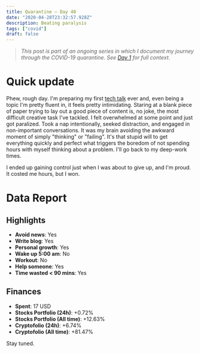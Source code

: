 ```yaml
---
title: Quarantine — Day 40
date: "2020-04-28T23:32:57.928Z"
description: Beating paralysis
tags: ["covid"]
draft: false
---
```


> *This post is part of an ongoing series in which I document my journey through the COVID-19 quarantine. See [Day 1](/quarantine-day-1) for full context.*

<div class="divider"></div>

# Quick update

Phew, rough day. I'm preparing my first [tech talk](https://twitter.com/AngularBogota/status/1254587162244395009) ever and, even being a topic I'm pretty fluent in, it feels pretty intimidating. Staring at a blank piece of paper trying to lay out a good piece of content is, no joke, the most difficult creative task I've tackled. I felt overwhelmed at some point and just got paralized. Took a nap intentionally, seeked distraction, and engaged in non-important conversations. It was my brain avoiding the awkward moment of simply "thinking" or "failing". It's that stupid will to get everything quickly and perfect what triggers the boredom of not spending hours with myself thinking about a problem. I'll go back to my deep-work times.

I ended up gaining control just when I was about to give up, and I'm proud. It costed me hours, but I won.

<div class="divider"></div>

# Data Report

## Highlights

* **Avoid news**: Yes
* **Write blog**: Yes
* **Personal growth**: Yes
* **Wake up 5:00 am**: No
* **Workout**: No
* **Help someone**: Yes
* **Time wasted < 90 mins**: Yes

## Finances

* **Spent**: 17 USD
* **Stocks Portfolio (24h)**: +0.72%
* **Stocks Portfolio (All time)**: +12.63%
* **Cryptofolio (24h)**: +6.74%
* **Cryptofolio (All time)**: +81.47%

<div class="divider"></div>

Stay tuned.
